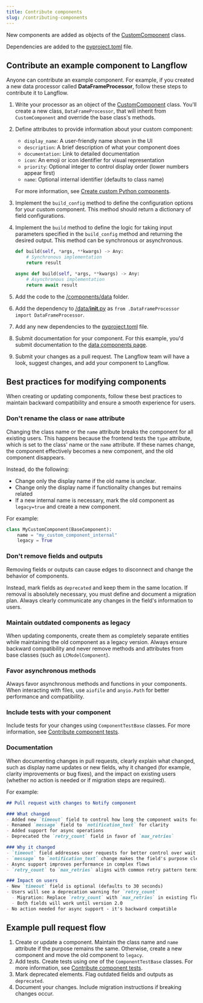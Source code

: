 ```yaml
---
title: Contribute components
slug: /contributing-components
---
```



New components are added as objects of the [CustomComponent](https://github.com/langflow-ai/langflow/blob/dev/src/backend/base/langflow/custom/custom_component/custom_component.py) class.

Dependencies are added to the [pyproject.toml](https://github.com/langflow-ai/langflow/blob/main/pyproject.toml#L148) file.

## Contribute an example component to Langflow

Anyone can contribute an example component. For example, if you created a new data processor called **DataFrameProcessor**, follow these steps to contribute it to Langflow.

1. Write your processor as an object of the [CustomComponent](https://github.com/langflow-ai/langflow/blob/dev/src/backend/base/langflow/custom/custom_component/custom_component.py) class. You'll create a new class, `DataFrameProcessor`, that will inherit from `CustomComponent` and override the base class's methods.

2. Define attributes to provide information about your custom component:
   * `display_name`: A user-friendly name shown in the UI
   * `description`: A brief description of what your component does
   * `documentation`: Link to detailed documentation
   * `icon`: An emoji or icon identifier for visual representation
   * `priority`: Optional integer to control display order (lower numbers appear first)
   * `name`: Optional internal identifier (defaults to class name)

    For more information, see [Create custom Python components](/components-custom-components).

3. Implement the `build_config` method to define the configuration options for your custom component. This method should return a dictionary of field configurations.

4. Implement the `build` method to define the logic for taking input parameters specified in the `build_config` method and returning the desired output. This method can be synchronous or asynchronous.
   ```python
   def build(self, *args, **kwargs) -> Any:
       # Synchronous implementation
       return result

   async def build(self, *args, **kwargs) -> Any:
       # Asynchronous implementation
       return await result
   ```

5. Add the code to the [/components/data](https://github.com/langflow-ai/langflow/tree/dev/src/backend/base/langflow/components/data) folder.

6. Add the dependency to [/data/__init__.py](https://github.com/langflow-ai/langflow/blob/dev/src/backend/base/langflow/components/data/__init__.py) as `from .DataFrameProcessor import DataFrameProcessor`.

7. Add any new dependencies to the [pyproject.toml](https://github.com/langflow-ai/langflow/blob/main/pyproject.toml#L148) file.

8. Submit documentation for your component. For this example, you'd submit documentation to the [data components page](https://github.com/langflow-ai/langflow/blob/main/docs/docs/Components/components-data.md).

9. Submit your changes as a pull request. The Langflow team will have a look, suggest changes, and add your component to Langflow.

## Best practices for modifying components

When creating or updating components, follow these best practices to maintain backward compatibility and ensure a smooth experience for users.

### Don't rename the class or `name` attribute

Changing the class name or the `name` attribute breaks the component for all existing users. This happens because the frontend tests the `type` attribute, which is set to the class' name or the `name` attribute. If these names change, the component effectively becomes a new component, and the old component disappears.

Instead, do the following:
* Change only the display name if the old name is unclear.
* Change only the display name if functionality changes but remains related
* If a new internal name is necessary, mark the old component as `legacy=true` and create a new component.

For example:
```python
class MyCustomComponent(BaseComponent):
    name = "my_custom_component_internal"
    legacy = True
```

### Don't remove fields and outputs

Removing fields or outputs can cause edges to disconnect and change the behavior of components.

Instead, mark fields as `deprecated` and keep them in the same location. If removal is absolutely necessary, you must define and document a migration plan. Always clearly communicate any changes in the field's information to users.

### Maintain outdated components as legacy

When updating components, create them as completely separate entities while maintaining the old component as a legacy version. Always ensure backward compatibility and never remove methods and attributes from base classes (such as `LCModelComponent`).

### Favor asynchronous methods

Always favor asynchronous methods and functions in your components. When interacting with files, use `aiofile` and `anyio.Path` for better performance and compatibility.

### Include tests with your component

Include tests for your changes using `ComponentTestBase` classes. For more information, see [Contribute component tests](/contributing-component-tests).

### Documentation

When documenting changes in pull requests, clearly explain what changed, such as display name updates or new fields, why it changed (for example, clarity improvements or bug fixes), and the impact on existing users (whether no action is needed or if migration steps are required).

For example:
```markdown
## Pull request with changes to Notify component

### What changed
- Added new `timeout` field to control how long the component waits for a response
- Renamed `message` field to `notification_text` for clarity
- Added support for async operations
- Deprecated the `retry_count` field in favor of `max_retries`

### Why it changed
- `timeout` field addresses user requests for better control over wait times
- `message` to `notification_text` change makes the field's purpose clearer
- Async support improves performance in complex flows
- `retry_count` to `max_retries` aligns with common retry pattern terminology

### Impact on users
- New `timeout` field is optional (defaults to 30 seconds)
- Users will see a deprecation warning for `retry_count`
  - Migration: Replace `retry_count` with `max_retries` in existing flows
  - Both fields will work until version 2.0
- No action needed for async support - it's backward compatible
```

## Example pull request flow

1. Create or update a component.
Maintain the class name and `name` attribute if the purpose remains the same.
Otherwise, create a new component and move the old component to `legacy`.
2. Add tests.
Create tests using one of the `ComponentTestBase` classes.
For more information, see [Contribute component tests](/contributing-component-tests).
3. Mark deprecated elements.
Flag outdated fields and outputs as `deprecated`.
4. Document your changes.
Include migration instructions if breaking changes occur.